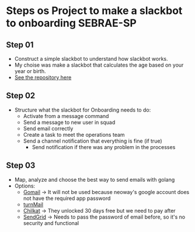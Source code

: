 # Steps os Project to make a slackbot to onboarding SEBRAE-SP

## Step 01

- Construct a simple slackbot to understand how slackbot works.
- My choise was make a slackbot that calculates the age based on your year or birth.
- [See the repository here](https://github.com/alessandra1408/SlackBot_CalculeteAge)

## Step 02

- Structure what the slackbot for Onboarding needs to do:
  - Activate from a message command
  - Send a message to new user in squad
  - Send email correctly
  - Create a task to meet the operations team
  - Send a channel notification that everything is fine (if true)
    - Send notification if there was any problem in the processes

## Step 03

- Map, analyze and choose the best way to send emails with golang
- Options:
  - [Gomail](https://pkg.go.dev/gopkg.in/gomail.v2) -> It will not be used because neoway's google account does not have the required app password
  - [turnMail]()
  - [Chilkat](https://www.example-code.com/golang/smtp_noAuthentication.asp) -> They unlocked 30 days free but we need to pay after
  - [SendGrid](https://docs.sendgrid.com/for-developers/sending-email/quickstart-go) -> Needs to pass the password of email before, so it's no security and functional
